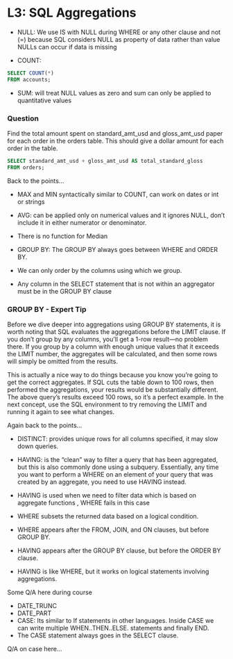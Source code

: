 # L3: SQL Aggregations

- NULL: We use IS with NULL during WHERE or any other clause and not (=) because SQL considers NULL as property of data rather than value
NULLs can occur if data is missing

- COUNT:
```sql
SELECT COUNT(*)
FROM accounts;
```

- SUM: will treat NULL values as zero and sum can only be applied to quantitative values


### Question
Find the total amount spent on standard_amt_usd and gloss_amt_usd paper for each order in the orders table. This should give a dollar amount for each order in the table.
```sql
SELECT standard_amt_usd + gloss_amt_usd AS total_standard_gloss
FROM orders;
```
Back to the points...
- MAX and MIN syntactically similar to COUNT, can work on dates or int or strings
- AVG: can be applied only on numerical values and it ignores NULL, don’t include it in either numerator or denominator.
- There is no function for Median

- GROUP BY: The GROUP BY always goes between WHERE and ORDER BY.

- We can only order by the columns using which we group.

- Any column in the SELECT statement that is not within an aggregator must be in the GROUP BY clause

### GROUP BY - Expert Tip
Before we dive deeper into aggregations using GROUP BY statements, it is worth noting that SQL evaluates the aggregations before the LIMIT clause. If you don’t group by any columns, you’ll get a 1-row result—no problem there. If you group by a column with enough unique values that it exceeds the LIMIT number, the aggregates will be calculated, and then some rows will simply be omitted from the results.

This is actually a nice way to do things because you know you’re going to get the correct aggregates. If SQL cuts the table down to 100 rows, then performed the aggregations, your results would be substantially different. The above query’s results exceed 100 rows, so it’s a perfect example. In the next concept, use the SQL environment to try removing the LIMIT and running it again to see what changes.



Again back to the points...
- DISTINCT: provides unique rows for all columns specified, it may slow down queries.
- HAVING: is the “clean” way to filter a query that has been aggregated, but this is also commonly done using a subquery. Essentially, any time you want to perform a WHERE on an element of your query that was created by an aggregate, you need to use HAVING instead.
- HAVING is used when we need to filter data which is based on aggregate functions , WHERE fails in this case

- WHERE subsets the returned data based on a logical condition.
- WHERE appears after the FROM, JOIN, and ON clauses, but before GROUP BY.
- HAVING appears after the GROUP BY clause, but before the ORDER BY clause.
- HAVING is like WHERE, but it works on logical statements involving aggregations.

Some Q/A here during course

- DATE_TRUNC
- DATE_PART
- CASE: Its similar to If statements in other languages. Inside CASE we can write multiple WHEN..THEN..ELSE. statements and finally END.
- The CASE statement always goes in the SELECT clause.


Q/A on case here...
